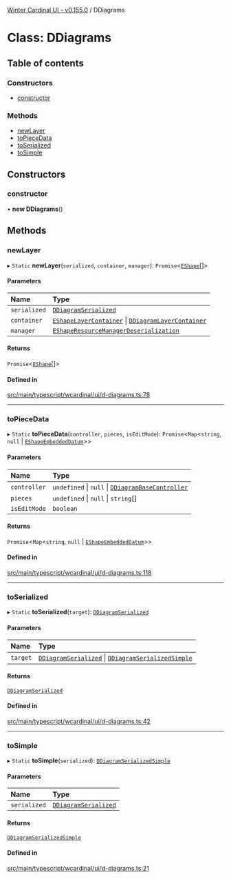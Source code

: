 [Winter Cardinal UI - v0.155.0](../index.md) / DDiagrams

# Class: DDiagrams

## Table of contents

### Constructors

- [constructor](DDiagrams.md#constructor)

### Methods

- [newLayer](DDiagrams.md#newlayer)
- [toPieceData](DDiagrams.md#topiecedata)
- [toSerialized](DDiagrams.md#toserialized)
- [toSimple](DDiagrams.md#tosimple)

## Constructors

### constructor

• **new DDiagrams**()

## Methods

### newLayer

▸ `Static` **newLayer**(`serialized`, `container`, `manager`): `Promise`<[`EShape`](../interfaces/EShape.md)[]\>

#### Parameters

| Name | Type |
| :------ | :------ |
| `serialized` | [`DDiagramSerialized`](../interfaces/DDiagramSerialized.md) |
| `container` | [`EShapeLayerContainer`](../interfaces/EShapeLayerContainer.md) \| [`DDiagramLayerContainer`](DDiagramLayerContainer.md) |
| `manager` | [`EShapeResourceManagerDeserialization`](EShapeResourceManagerDeserialization.md) |

#### Returns

`Promise`<[`EShape`](../interfaces/EShape.md)[]\>

#### Defined in

[src/main/typescript/wcardinal/ui/d-diagrams.ts:78](https://github.com/winter-cardinal/winter-cardinal-ui/blob/v0.155.0/src/main/typescript/wcardinal/ui/d-diagrams.ts#L78)

___

### toPieceData

▸ `Static` **toPieceData**(`controller`, `pieces`, `isEditMode`): `Promise`<`Map`<`string`, ``null`` \| [`EShapeEmbeddedDatum`](EShapeEmbeddedDatum.md)\>\>

#### Parameters

| Name | Type |
| :------ | :------ |
| `controller` | `undefined` \| ``null`` \| [`DDiagramBaseController`](../interfaces/DDiagramBaseController.md) |
| `pieces` | `undefined` \| ``null`` \| `string`[] |
| `isEditMode` | `boolean` |

#### Returns

`Promise`<`Map`<`string`, ``null`` \| [`EShapeEmbeddedDatum`](EShapeEmbeddedDatum.md)\>\>

#### Defined in

[src/main/typescript/wcardinal/ui/d-diagrams.ts:118](https://github.com/winter-cardinal/winter-cardinal-ui/blob/v0.155.0/src/main/typescript/wcardinal/ui/d-diagrams.ts#L118)

___

### toSerialized

▸ `Static` **toSerialized**(`target`): [`DDiagramSerialized`](../interfaces/DDiagramSerialized.md)

#### Parameters

| Name | Type |
| :------ | :------ |
| `target` | [`DDiagramSerialized`](../interfaces/DDiagramSerialized.md) \| [`DDiagramSerializedSimple`](../interfaces/DDiagramSerializedSimple.md) |

#### Returns

[`DDiagramSerialized`](../interfaces/DDiagramSerialized.md)

#### Defined in

[src/main/typescript/wcardinal/ui/d-diagrams.ts:42](https://github.com/winter-cardinal/winter-cardinal-ui/blob/v0.155.0/src/main/typescript/wcardinal/ui/d-diagrams.ts#L42)

___

### toSimple

▸ `Static` **toSimple**(`serialized`): [`DDiagramSerializedSimple`](../interfaces/DDiagramSerializedSimple.md)

#### Parameters

| Name | Type |
| :------ | :------ |
| `serialized` | [`DDiagramSerialized`](../interfaces/DDiagramSerialized.md) |

#### Returns

[`DDiagramSerializedSimple`](../interfaces/DDiagramSerializedSimple.md)

#### Defined in

[src/main/typescript/wcardinal/ui/d-diagrams.ts:21](https://github.com/winter-cardinal/winter-cardinal-ui/blob/v0.155.0/src/main/typescript/wcardinal/ui/d-diagrams.ts#L21)
